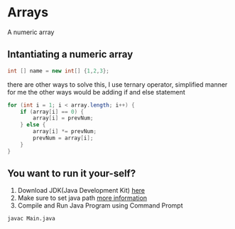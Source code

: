 # Arrays

A numeric array 

## Intantiating a numeric array


```java
int [] name = new int[] {1,2,3};
```
there are other ways to solve this, I use ternary operator, simplified manner for me
the other ways would be adding if and else statement


```java
for (int i = 1; i < array.length; i++) {
    if (array[i] == 0) {
        array[i] = prevNum;
    } else {
        array[i] *= prevNum;
        prevNum = array[i];
    }
}
```
## You want to run it your-self?
1. Download JDK(Java Development Kit) [here](https://www.oracle.com/java/technologies/downloads/)
2. Make sure to set java path [more information](https://www.scaler.com/topics/how-to-compile-java-program/)
3. Compile and Run Java Program using Command Prompt
```bash
javac Main.java
```

